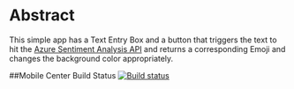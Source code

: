 # Abstract
This simple app has a Text Entry Box and a button that triggers the text to hit the [Azure Sentiment Analysis API](https://docs.microsoft.com/en-us/azure/cognitive-services/text-analytics/how-tos/text-analytics-how-to-sentiment-analysis) and returns a corresponding Emoji and changes the background color appropriately.

##Mobile Center Build Status
[![Build status](https://build.mobile.azure.com/v0.1/apps/9bf0afd1-1dec-4f8a-ab0d-9530cbb411b1/branches/mobile-center-sdk/badge)](https://mobile.azure.com)